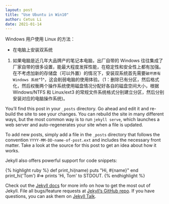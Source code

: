 ```yaml
---
layout: post
title: "Use Ubuntu in Win10"
author: Cetus Li
date: 2021-01-14
---
```

Windows 用户使用 Linux 的方法：
- 在电脑上安装双系统
1. 如果电脑是近几年大品牌产的笔记本电脑，出厂自带的 Windows 往往集成了厂家自带的很多设置，能最大程度发挥性能，在稳定性和安全性上都有加强。在不考虑加新的存储盘（可以外置）的情况下，安装双系统首先需要`破坏原有 Windows 系统`^1^，这会削弱电脑的使用体验。（1：删除已有分区，然后格式化，然后权衡两个操作系统使用磁盘情况分配好各自的磁盘空间大小，根据  Windows/NTFS 和 Linux/ext3 的常规文件系统格式分别建立分区，然后分别安装对应的电脑操作系统)。



You’ll find this post in your `_posts` directory. Go ahead and edit it and re-build the site to see your changes. You can rebuild the site in many different ways, but the most common way is to run `jekyll serve`, which launches a web server and auto-regenerates your site when a file is updated.

To add new posts, simply add a file in the `_posts` directory that follows the convention `YYYY-MM-DD-name-of-post.ext` and includes the necessary front matter. Take a look at the source for this post to get an idea about how it works.

Jekyll also offers powerful support for code snippets:

{% highlight ruby %}
def print_hi(name)
  puts "Hi, #{name}"
end
print_hi('Tom')
#=> prints 'Hi, Tom' to STDOUT.
{% endhighlight %}

Check out the [Jekyll docs][jekyll-docs] for more info on how to get the most out of Jekyll. File all bugs/feature requests at [Jekyll’s GitHub repo][jekyll-gh]. If you have questions, you can ask them on [Jekyll Talk][jekyll-talk].

[jekyll-docs]: http://jekyllrb.com/docs/home
[jekyll-gh]:   https://github.com/jekyll/jekyll
[jekyll-talk]: https://talk.jekyllrb.com/
